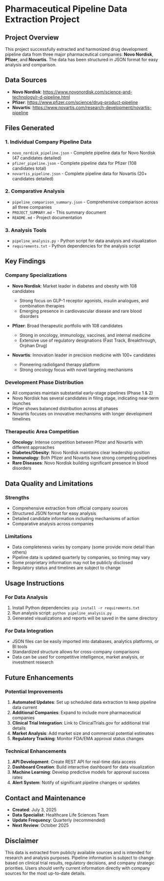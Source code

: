 # Pharmaceutical Pipeline Data Extraction Project

## Project Overview
This project successfully extracted and harmonized drug development pipeline data from three major pharmaceutical companies: **Novo Nordisk**, **Pfizer**, and **Novartis**. The data has been structured in JSON format for easy analysis and comparison.

## Data Sources
- **Novo Nordisk**: https://www.novonordisk.com/science-and-technology/r-d-pipeline.html
- **Pfizer**: https://www.pfizer.com/science/drug-product-pipeline  
- **Novartis**: https://www.novartis.com/research-development/novartis-pipeline

## Files Generated

### 1. Individual Company Pipeline Data
- `novo_nordisk_pipeline.json` - Complete pipeline data for Novo Nordisk (47 candidates detailed)
- `pfizer_pipeline.json` - Complete pipeline data for Pfizer (108 candidates total)
- `novartis_pipeline.json` - Complete pipeline data for Novartis (20+ candidates detailed)

### 2. Comparative Analysis
- `pipeline_comparison_summary.json` - Comprehensive comparison across all three companies
- `PROJECT_SUMMARY.md` - This summary document
- `README.md` - Project documentation

### 3. Analysis Tools
- `pipeline_analysis.py` - Python script for data analysis and visualization
- `requirements.txt` - Python dependencies for the analysis script

## Key Findings

### Company Specializations
- **Novo Nordisk**: Market leader in diabetes and obesity with 108 candidates
  - Strong focus on GLP-1 receptor agonists, insulin analogues, and combination therapies
  - Emerging presence in cardiovascular disease and rare blood disorders
  
- **Pfizer**: Broad therapeutic portfolio with 108 candidates
  - Strong in oncology, immunology, vaccines, and internal medicine
  - Extensive use of regulatory designations (Fast Track, Breakthrough, Orphan Drug)
  
- **Novartis**: Innovation leader in precision medicine with 100+ candidates
  - Pioneering radioligand therapy platform
  - Strong oncology focus with novel targeting mechanisms

### Development Phase Distribution
- All companies maintain substantial early-stage pipelines (Phase 1 & 2)
- Novo Nordisk has several candidates in filing stage, indicating near-term launches
- Pfizer shows balanced distribution across all phases
- Novartis focuses on innovative mechanisms with longer development timelines

### Therapeutic Area Competition
- **Oncology**: Intense competition between Pfizer and Novartis with different approaches
- **Diabetes/Obesity**: Novo Nordisk maintains clear leadership position
- **Immunology**: Both Pfizer and Novartis have strong competing pipelines
- **Rare Diseases**: Novo Nordisk building significant presence in blood disorders

## Data Quality and Limitations

### Strengths
- Comprehensive extraction from official company sources
- Structured JSON format for easy analysis
- Detailed candidate information including mechanisms of action
- Comparative analysis across companies

### Limitations
- Data completeness varies by company (some provide more detail than others)
- Pipeline data is updated quarterly by companies, so timing may vary
- Some proprietary information may not be publicly disclosed
- Regulatory status and timelines are subject to change

## Usage Instructions

### For Data Analysis
1. Install Python dependencies: `pip install -r requirements.txt`
2. Run analysis script: `python pipeline_analysis.py`
3. Generated visualizations and reports will be saved in the same directory

### For Data Integration
- JSON files can be easily imported into databases, analytics platforms, or BI tools
- Standardized structure allows for cross-company comparisons
- Data can be used for competitive intelligence, market analysis, or investment research

## Future Enhancements

### Potential Improvements
1. **Automated Updates**: Set up scheduled data extraction to keep pipeline data current
2. **Additional Companies**: Expand to include more pharmaceutical companies
3. **Clinical Trial Integration**: Link to ClinicalTrials.gov for additional trial details
4. **Market Analysis**: Add market size and commercial potential estimates
5. **Regulatory Tracking**: Monitor FDA/EMA approval status changes

### Technical Enhancements
1. **API Development**: Create REST API for real-time data access
2. **Dashboard Creation**: Build interactive dashboard for data visualization
3. **Machine Learning**: Develop predictive models for approval success rates
4. **Alert System**: Notify of significant pipeline changes or updates

## Contact and Maintenance
- **Created**: July 3, 2025
- **Data Specialist**: Healthcare Life Sciences Team
- **Update Frequency**: Quarterly (recommended)
- **Next Review**: October 2025

## Disclaimer
This data is extracted from publicly available sources and is intended for research and analysis purposes. Pipeline information is subject to change based on clinical trial results, regulatory decisions, and company strategic priorities. Users should verify current information directly with company sources for the most up-to-date details.
